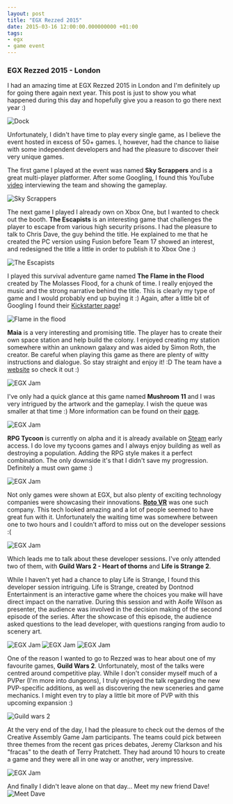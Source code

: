 ```yaml
---
layout: post
title: "EGX Rezzed 2015"
date: 2015-03-16 12:00:00.000000000 +01:00
tags:
- egx
- game event
---
```


### EGX Rezzed 2015 - London ###

I had an amazing time at EGX Rezzed 2015 in London and I'm definitely up for going there again next year. This post is just to show you what happened during this day and hopefully give you a reason to go there next year :)

<img src="/images/egxrezzed15-dock.JPG" aclt="Dock" title="Dock"/>

Unfortunately, I didn't have time to play every single game, as I believe the event hosted in excess of 50+ games. I, however, had the chance to liaise with some independent developers and had the pleasure to discover their very unique games.

The first game I played at the event was named **Sky Scrappers** and is a great multi-player platformer. After some Googling, I found this YouTube [video](https://www.youtube.com/watch?v=HyVZvlpNbkc) interviewing the team and showing the gameplay. 

<img src="/images/egxrezzed15-skyscrappers.JPG" alt="Sky Scrappers" title="Sky Scrappers"/>

The next game I played I already own on Xbox One, but I wanted to check out the booth. **The Escapists** is an interesting game that challenges the player to escape from various high security prisons. I had the pleasure to talk to Chris Dave, the guy behind the title. He explained to me that he created the PC version using Fusion before Team 17 showed an interest, and redesigned the title a little in order to publish it to Xbox One :)

<img src="/images/egxrezzed15-theescapists.JPG" alt="The Escapists" title="The Escapists"/>

I played this survival adventure game named **The Flame in the Flood** created by The Molasses Flood, for a chunk of time. I really enjoyed the music and the strong narrative behind the title. This is clearly my type of game and I would probably end up buying it :) Again, after a little bit of Googling I found their [Kickstarter page](https://www.kickstarter.com/projects/molassesflood/the-flame-in-the-flood)!

<img src="/images/egxrezzed15-flame.jpg" alt="Flame in the flood" title="Flame in the flood"/>

**Maia** is a very interesting and promising title. The player has to create their own space station and help build the colony. I enjoyed creating my station somewhere within an unknown galaxy and was aided by Simon Roth, the creator. Be careful when playing this game as there are plenty of witty instructions and dialogue. So stay straight and enjoy it! :D The team have a [website](http://maiagame.com/) so check it out :) 

<img src="/images/egxrezzed15-maya.JPG" alt="EGX Jam" title="EGX Jam"/>

I've only had a quick glance at this game named **Mushroom 11** and I was very intrigued by the artwork and the gameplay. I wish the queue was smaller at that time :) More information can be found on their [page](http://mushroom11.com/).

<img src="/images/egxrezzed15-mushroom11.JPG" alt="EGX Jam" title="EGX Jam"/>

**RPG Tycoon** is currently on alpha and it is already available on [Steam](http://store.steampowered.com/app/314240/) early access. I do love my tycoons games and I always enjoy building as well as destroying a population. Adding the RPG style makes it a perfect combination. The only downside it's that I didn't save my progression. Definitely a must own game :) 

<img src="/images/egxrezzed15-rpgtycoon.jpg" alt="EGX Jam" title="EGX Jam"/>

Not only games were shown at EGX, but also plenty of exciting technology companies were showcasing their innovations. [**Roto VR**](http://invisioncommunity.co.uk/2015/03/16/rezzed-2015-first-look-at-roto-vr/) was one such company. This tech looked amazing and a lot of people seemed to have great fun with it. Unfortunately the waiting time was somewhere between one to two hours and I couldn't afford to miss out on the developer sessions :(

<img src="/images/egxrezzed15-roto.JPG" alt="EGX Jam" title="EGX Jam"/>

Which leads me to talk about these developer sessions. I've only attended two of them, with **Guild Wars 2 - Heart of thorns** and **Life is Strange 2**.

While I haven't yet had a chance to play Life is Strange, I found this developer session intriguing. Life is Strange, created by Dontnod Entertainment is an interactive game where the choices you make will have direct impact on the narrative. During this session and with Aoife Wilson as presenter, the audience was involved in the decision making of the second episode of the series. After the showcase of this episode, the audience asked questions to the lead developer, with questions ranging from audio to scenery art.

<div>
<img class="img-left, img-two-columns" src="/images/egxrezzed15-lifeisstrange1.JPG" alt="EGX Jam" title="EGX Jam"/>
<img class="img-right, img-two-columns" src="/images/egxrezzed15-lifeisstrangedev1.JPG" alt="EGX Jam" title="EGX Jam"/>
<img src="/images/egxrezzed15-lifeisstrangedev2.JPG" alt="EGX Jam" title="EGX Jam"/>
</div>

One of the reason I wanted to go to Rezzed was to hear about one of my favourite games, **Guild Wars 2**. Unfortunately, most of the talks were centred around competitive play. While I don't consider myself much of a PVPer (I'm more into dungeons), I truly enjoyed the talk regarding the new PVP-specific additions, as well as discovering the new sceneries and game mechanics. I might even try to play a little bit more of PVP with this upcoming expansion :) 

<img src="/images/egxrezzed15-gw2.JPG" alt="Guild wars 2" title="Guild wars 2"/>

At the very end of the day, I had the pleasure to check out the demos of the Creative Assembly Game Jam participants. The teams could pick between three themes from the recent gas prices debates, Jeremy Clarkson and his "fracas" to the death of Terry Pratchett. They had around 10 hours to create a game and they were all in one way or another, very impressive.

<img src="/images/egxrezzed15-jam.JPG" alt="EGX Jam" title="EGX Jam"/>

And finally I didn't leave alone on that day... Meet my new friend Dave!
<img class="img-small" src="/images/egxrezzed15-dave.jpg" alt="Meet Dave" title="Meet Dave"/>
